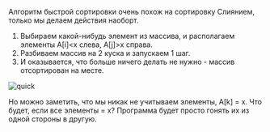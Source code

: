 Алгоритм быстрой сортировки очень похож на сортировку Слиянием, только мы делаем действия наоборт.

1. Выбираем какой-нибудь элемент из массива, и располагаем элементы A[i]<x слева, A[j]>x справа.
2. Разбиваем массив на 2 куска и запускаем 1 шаг. 
3. И оказывается, что больше ничего делать не нужно - массив отсортирован на месте.

![quick](https://user-images.githubusercontent.com/75784716/111909635-27488880-8a6f-11eb-9e07-87b1e48057ae.jpg)

Но можно заметить, что мы никак не учитываем элементы, A[k] = x. Что будет, если все элементы = x? 
Программа будет просто гонять их из одной стороны в другую.
